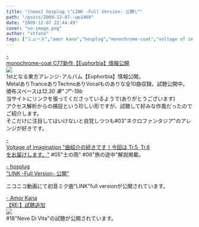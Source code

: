 ```yaml
---
title: "[news] hosplug \"LINK -Full Version- 公開\""
path: "/posts/2009-12-07--wp1468"
date: "2009-12-07 22:44:49"
cover: "no-image.png"
author: "stfate"
tags: ["ニュース","amor kana","hosplug","monochrome-coat","voltage of imagination"]
---
```


<style type="text/css">
<!--
p {white-space: pre-wrap};
-->
</style>

<a  href="http://mono-coat.com/1st.html" target="_blank">- monochrome-coat C77新作【Euphorbia】情報公開</a>
<a href="http://mono-coat.com/1st.html"><img src="http://mono-coat.com/img/1st_bana_500.jpg"></a>
1stとなる東方アレンジ･アルバム【Euphorbia】情報公開。
MetalありTranceありTechnoありVocalものありな全10曲収録。試聴公開中。
頒布スペースは<em>12.30 東"プ"-19b</em>
当サイトにリンクを張ってくださっているようで(ありがとうございます)
アクセス解析からの捕捉という珍しい形ですが、試聴して好みな作風だったのでご紹介します。
そこだけに注目してはいけないと自覚しつつも#03"ネクロファンタジア"のアレンジが好きです。

<a  href="http://www.voltagenation.com/blog/" target="_blank">- Voltage of Imagination "曲紹介の続きです！今回は Tr.5, Tr.6 をお届けします。"</a>
#05"土の雨" #06"旅の途中"解説掲載。

<a  href="http://www.hosplug.com/blog/" target="_blank">- hosplug "LINK -Full Version- 公開"</a>

ニコニコ動画にて初音ミク曲"LINK"full versionが公開されています。

<a  href="http://amorkana.jp/" target="_blank">- Amor Kana 【RE:】試聴追加</a>
<a href="http://re.amorkana.jp/"><img src="http://re.amorkana.jp/bana2.jpg"></a>
#18"Neve Di Vita"の試聴が公開されています。